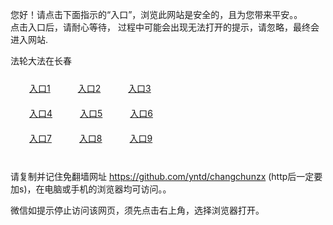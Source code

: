 您好！请点击下面指示的“入口”，浏览此网站是安全的，且为您带来平安。。 <br/>
点击入口后，请耐心等待， 过程中可能会出现无法打开的提示，请忽略，最终会进入网站. </br>

法轮大法在长春<br/>
<div style="padding:10px"><a style="margin:20px" target="_blank" href="https://dvl83mwte22q2.cloudfront.net/2Qpsp?nxkqcb" id="ccLink1" rel="nofollow">入口1</a> <a target="_blank" style="margin:20px" href="https://da8iuo2m02s1p.cloudfront.net/2Qpsp?pjkdqn" id="ccLink2" rel="nofollow">入口2</a> <a style="margin:20px" target="_blank" href="https://dfugpvko50wl0.cloudfront.net/2Qpsp?tnckzaj" id="ccLink3" rel="nofollow">入口3</a></div>

<div style="padding:10px" ><a style="margin:20px" target="_blank" href="https://dvl83mwte22q2.cloudfront.net/2Qpsp?nxkqcb" id="ccLink4" rel="nofollow">入口4</a> <a style="margin:20px" href="https://da8iuo2m02s1p.cloudfront.net/2Qpsp?pjkdqn" target="_blank" id="ccLink5" rel="nofollow">入口5</a> <a style="margin:20px" href="https://dfugpvko50wl0.cloudfront.net/2Qpsp?tnckzaj" target="_blank" id="ccLink6" rel="nofollow">入口6</a></div>

<div style="padding:10px"><a style="margin:20px" target="_blank" href="https://dvl83mwte22q2.cloudfront.net/2Qpsp?nxkqcb" id="ccLink7" rel="nofollow">入口7</a> <a style="margin:20px" href="https://da8iuo2m02s1p.cloudfront.net/2Qpsp?pjkdqn" target="_blank" id="ccLink8" rel="nofollow">入口8</a> <a style="margin:20px" target="_blank" href="https://dfugpvko50wl0.cloudfront.net/2Qpsp?tnckzaj" id="ccLink9" rel="nofollow">入口9</a></div>

<br/>



请复制并记住免翻墙网址 https://github.com/yntd/changchunzx (http后一定要加s)，在电脑或手机的浏览器均可访问。。<br/>

微信如提示停止访问该网页，须先点击右上角，选择浏览器打开。
